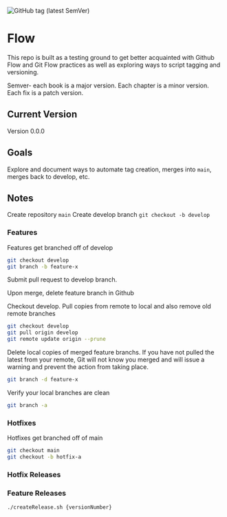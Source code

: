 ![GitHub tag (latest SemVer)](https://img.shields.io/github/v/tag/mvogelgesang/flow?label=Latest%20tag&sort=semver&style=for-the-badge)

# Flow

This repo is built as a testing ground to get better acquainted with Github Flow and Git Flow practices as well as exploring ways to script tagging and versioning.

Semver- each book is a major version. Each chapter is a minor version. Each fix is a patch version.

## Current Version

Version 0.0.0

## Goals

Explore and document ways to automate tag creation, merges into `main`, merges back to develop, etc.

## Notes

Create repository `main`
Create develop branch `git checkout -b develop`

### Features

Features get branched off of develop

```sh
git checkout develop
git branch -b feature-x
```

Submit pull request to develop branch.

Upon merge, delete feature branch in Github

Checkout develop. Pull copies from remote to local and also remove old remote branches

```sh
git checkout develop
git pull origin develop
git remote update origin --prune
```

Delete local copies of merged feature branchs. If you have not pulled the latest from your remote, Git will not know you merged and will issue a warning and prevent the action from taking place.

```sh
git branch -d feature-x
```

Verify your local branches are clean

```sh
git branch -a
```

### Hotfixes

Hotfixes get branched off of main

```sh
git checkout main
git checkout -b hotfix-a
```

### Hotfix Releases

### Feature Releases

```sh
./createRelease.sh {versionNumber}
```
